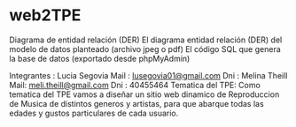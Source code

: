 # web2TPE
Diagrama de entidad relación (DER)
El diagrama entidad relación (DER) del modelo de datos planteado (archivo jpeg o pdf)
El código SQL que genera la base de datos (exportado desde phpMyAdmin)

Integrantes :
Lucia Segovia 
Mail : lusegovia01@gmail.com
Dni :
Melina Theill
Mail: meli.theill@gmail.com
Dni : 40455464
Tematica del TPE: Como tematica del TPE vamos a diseñar un sitio web dinamico de Reproduccion de Musica de distintos generos y artistas, para que abarque todas las edades y gustos particulares de cada usuario.
